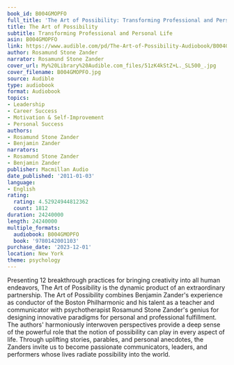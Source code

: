 ```yaml
---
book_id: B004GMOPFO
full_title: 'The Art of Possibility: Transforming Professional and Personal Life'
title: The Art of Possibility
subtitle: Transforming Professional and Personal Life
asin: B004GMOPFO
link: https://www.audible.com/pd/The-Art-of-Possibility-Audiobook/B004GMOPFO
author: Rosamund Stone Zander
narrator: Rosamund Stone Zander
cover_url: My%20Library%20Audible.com_files/51zK4kStZ+L._SL500_.jpg
cover_filename: B004GMOPFO.jpg
source: Audible
type: audiobook
format: Audiobook
topics:
- Leadership
- Career Success
- Motivation & Self-Improvement
- Personal Success
authors:
- Rosamund Stone Zander
- Benjamin Zander
narrators:
- Rosamund Stone Zander
- Benjamin Zander
publisher: Macmillan Audio
date_published: '2011-01-03'
language:
- English
rating:
  rating: 4.52924944812362
  count: 1812
duration: 24240000
length: 24240000
multiple_formats:
  audiobook: B004GMOPFO
  book: '9780142001103'
purchase_date: '2023-12-01'
location: New York
theme: psychology
---
```

Presenting 12 breakthrough practices for bringing creativity into all human endeavors, The Art of Possibility is the dynamic product of an extraordinary partnership. The Art of Possibility combines Benjamin Zander's experience as conductor of the Boston Philharmonic and his talent as a teacher and communicator with psychotherapist Rosamund Stone Zander's genius for designing innovative paradigms for personal and professional fulfillment.
The authors' harmoniously interwoven perspectives provide a deep sense of the powerful role that the notion of possibility can play in every aspect of life. Through uplifting stories, parables, and personal anecdotes, the Zanders invite us to become passionate communicators, leaders, and performers whose lives radiate possibility into the world.
